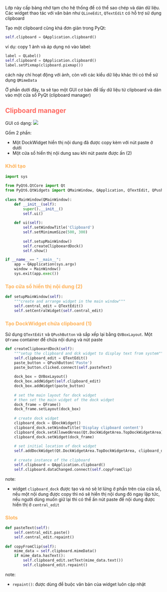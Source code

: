 Lớp này cấp bảng nhớ tạm cho hệ thống để có thể sao chép và dán dữ liệu. Các widget thao tác với văn bản như `QLineEdit`, `QTextEdit` có hỗ trợ sử dụng clipboard

Tạo một clipboard cũng khá đơn giản trong PyQt:
```python
self.clipboard = QApplication.clipboard()
```
ví dụ: copy 1 ảnh và áp dụng nó vào label:
```python
label = QLabel()  
self.clipboard = QApplication.clipboard()  
label.setPixmap(clipboard.pixmap())
```
cách này chỉ hoạt động với ảnh, còn với các kiểu dữ liệu khác thì có thể sử dụng `QMimeData` 

Ở phần dưới đây, ta sẽ tạo một GUI cơ bản để lấy dữ liệu từ clipboard và dán vào một cửa sổ PyQt (clipboard manager)
## <span style="color:rgb(255, 105, 97)">Clipboard manager</span>

GUI có dạng:
![](Pasted%20image%2020240906125732.png)

Gồm 2 phần:
- Một DockWidget hiển thị nội dung đã được copy kèm với nút paste ở dưới
- Một cửa sổ hiển thị nội dung sau khi nút paste được ấn (2)

### <span style="color:rgb(255, 179, 91)">Khởi tạo</span> 

```python
import sys  
  
from PyQt6.QtCore import Qt  
from PyQt6.QtWidgets import QMainWindow, QApplication, QTextEdit, QPushButton, QVBoxLayout, QFrame, QDockWidget  
  
class MainWindow(QMainWindow):  
    def __init__(self):  
        super().__init__()  
        self.ui()  
  
    def ui(self):  
        self.setWindowTitle('Clipboard')  
        self.setMinimumSize(500, 300)  
  
        self.setupMainWindow()  
        self.createClipboeardDock()  
        self.show()

if __name__== "__main__":
	app = QApplication(sys.argv)
	window = MainWindow()
	sys.exit(app.exec())
```

### <span style="color:rgb(255, 179, 91)">Tạo cửa sổ hiển thị nội dung (2) </span> 

```python
def setupMainWindow(self):  
    """create and arrange widget in the main window"""  
    self.central_edit = QTextEdit()  
    self.setCentralWidget(self.central_edit)
```

### <span style="color:rgb(255, 179, 91)">Tạo DockWidget chứa clipboard (1)</span> 
Sử dụng `QTextEdit` và `QPushButton` và sắp xếp lại bằng `QVBoxLayout`. Một `QFrame` container để chứa nội dung và nút paste

```python
def createClipboeardDock(self):  
    """setup the clipboard and dck widget to display text from system"""  
    self.clipboard_edit = QTextEdit()  
    paste_button = QPushButton('Paste')  
    paste_button.clicked.connect(self.pasteText)  
  
    dock_box = QVBoxLayout()  
    dock_box.addWidget(self.clipboard_edit)  
    dock_box.addWidget(paste_button)  
  
    # set the main layout for dock widget  
    # then set the main widget of the dock widget    
    dock_frame = QFrame()  
    dock_frame.setLayout(dock_box)  
  
    # create dock widget  
    clipboard_dock = QDockWidget()  
    clipboard_dock.setWindowTitle('Display clipboard content')  
    clipboard_dock.setAllowedAreas(Qt.DockWidgetArea.TopDockWidgetArea)  
    clipboard_dock.setWidget(dock_frame)  
  
    # set initial location of dock widget  
    self.addDockWidget(Qt.DockWidgetArea.TopDockWidgetArea, clipboard_dock)  
  
    # create instance of the clipboard  
    self.clipboard = QApplication.clipboard()  
    self.clipboard.dataChanged.connect(self.copyFromClip)
```

note:
- widget `clipboard_dock`  được tạo và nó sẽ lơ lửng ở phần trên của cửa sổ, nếu một nội dung được copy thì nó sẽ hiển thị nội dung đó ngay lập tức, nếu người dùng muốn giữ lại thì có thể ấn nút paste để nội dung được hiển thị ở `central_edit`

### <span style="color:rgb(255, 179, 91)">Slots</span> 

```python
def pasteText(self):  
    self.central_edit.paste()  
    self.central_edit.repaint()  
  
def copyFromClip(self):  
    mime_data = self.clipboard.mimeData()  
    if mime_data.hasText():  
        self.clipboard_edit.setText(mime_data.text())  
        self.clipboard_edit.repaint()
```

note:
- `repaint()`: được dùng để buộc văn bản của widget luôn cập nhật